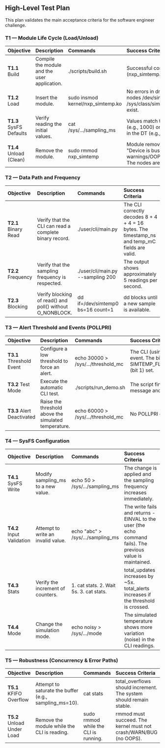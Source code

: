 ## **High-Level Test Plan**

This plan validates the main acceptance criteria for the software engineer challenge.

### **T1 — Module Life Cycle (Load/Unload)**

| Objective | Description | Commands | Success Criteria |
| :---- | :---- | :---- | :---- |
| **T1.1** Build | Compile the module and the user application. | ./scripts/build.sh | Successful compilation (nxp\_simtemp.ko generated). |
| **T1.2** Load | Insert the module. | sudo insmod kernel/nxp\_simtemp.ko | No errors in dmesg. The nodes /dev/simtemp0 and /sys/class/simtemp/simtemp0 exist. |
| **T1.3** SysFS Defaults | Verify reading the initial values. | cat /sys/.../sampling\_ms | Values match the defaults (e.g., 1000) or those defined in the DT (e.g., 500). |
| **T1.4** Unload (Clean) | Remove the module. | sudo rmmod nxp\_simtemp | Module removed without "Device is busy" error. No warnings/OOPS in dmesg. The nodes are gone. |

### **T2 — Data Path and Frequency**

| Objective | Description | Commands | Success Criteria |
| :---- | :---- | :---- | :---- |
| **T2.1** Binary Read | Verify that the CLI can read a complete binary record. | ./user/cli/main.py | The CLI correctly decodes 8 \+ 4 \+ 4 \= 16 bytes. The timestamp\_ns and temp\_mC fields are valid. |
| **T2.2** Frequency | Verify that the sampling frequency is respected. | ./user/cli/main.py \--sampling 200 | The output shows approximately 5 readings per second. |
| **T2.3** Blocking | Verify blocking of read() and poll() without O\_NONBLOCK. | dd if=/dev/simtemp0 bs=16 count=1 | dd blocks until a new sample is available. |

### **T3 — Alert Threshold and Events (POLLPRI)**

| Objective | Description | Commands | Success Criteria |
| :---- | :---- | :---- | :---- |
| **T3.1** Threshold Event | Configure a low threshold to force an alert. | echo 30000 \> /sys/.../threshold\_mc | The CLI (using poll()) detects a **POLLPRI** event. The binary record read has the SIMTEMP\_FLAG\_THRESHOLD\_CROSSED (bit 1) set. |
| **T3.2** Test Mode | Execute the automatic CLI test. | ./scripts/run\_demo.sh | The script finishes with a TEST: PASS message and exit code 0. |
| **T3.3** Alert Deactivated | Raise the threshold above the simulated temperature. | echo 60000 \> /sys/.../threshold\_mc | No POLLPRI events are triggered. |

### **T4 — SysFS Configuration**

| Objective | Description | Commands | Success Criteria |
| :---- | :---- | :---- | :---- |
| **T4.1** SysFS Write | Modify sampling\_ms to a new value. | echo 50 \> /sys/.../sampling\_ms | The change is applied and the sampling frequency increases immediately. |
| **T4.2** Input Validation | Attempt to write an invalid value. | echo "abc" \> /sys/.../sampling\_ms | The write fails and returns \-EINVAL to the user (the echo command fails). The previous value is maintained. |
| **T4.3** Stats | Verify the increment of counters. | 1\. cat stats. 2\. Wait 5s. 3\. cat stats. | total\_updates increases by \~5x. total\_alerts increases if the threshold is crossed. |
| **T4.4** Mode | Change the simulation mode. | echo noisy \> /sys/.../mode | The simulated temperature shows more variation (noise) in the CLI readings. |

### **T5 — Robustness (Concurrency & Error Paths)**

| Objective | Description | Commands | Success Criteria |
| :---- | :---- | :---- | :---- |
| **T5.1** KFIFO Overflow | Attempt to saturate the buffer (e.g., sampling\_ms=10). | cat stats | total\_overflows should increment. The system should remain stable. |
| **T5.2** Unload Under Load | Remove the module while the CLI is reading. | sudo rmmod while the CLI is running. | rmmod must succeed. The kernel must not crash/WARN/BUG (no OOPS). |
